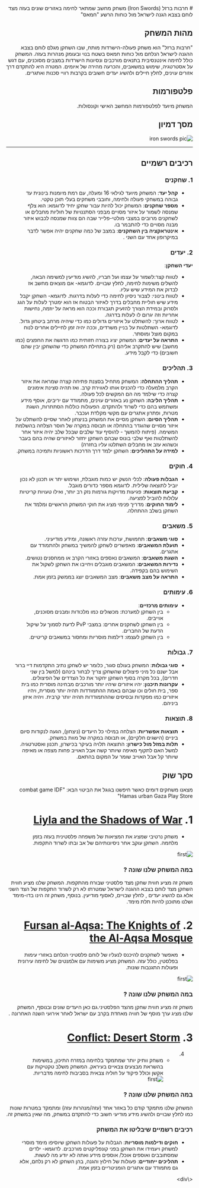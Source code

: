 <div dir='rtl' lang='he'>
# חרבות ברזל (Iron Swords)
משחק מחשב שמתאר לחימה באזורים שונים בעזה מצד לוחם בצבא הגנה לישראל מול כוחות הרשע "חמאס"

## מהות המשחק
"חרבות ברזל" הוא משחק פעולה-הישרדות מותח, שבו השחקן מגלם לוחם בצבא ההגנה לישראל הנלחם מול כוחות חמאס בשטח בנוי ובעומק מנהרות בעזה. המשחק כולל לחימה אינטנסיבית בתנאים מורכבים ונסיונות הישרדות במצבים מסוכנים, עם דגש על אסטרטגיה, שימוש במשאבים, והכרעה מהירה של איומים. המטרה היא להתקדם דרך אזורים עוינים, לחלץ חיילים ולהשיג יעדים חשובים בקרבות רוויי סכנות ואתגרים.

## פלטפורמות
המשחק מיועד לפלטפורמות המחשב האישי וקונסולות.

## מסך דמיון
![iron swords pic](ironswardpic.png)

---

## רכיבים רשמיים

### 1. שחקנים
- **קהל יעד**: המשחק מיועד לגילאי 16 ומעלה, עם רמת מיומנות בינונית עד גבוהה במשחקי פעולה ולחימה, וחובבי משחקים בעלי תוכן טקטי.
- **מספר שחקנים**: המשחק יכול להיות עבור שחקן יחיד לדוגמא: הוא צלף שמנסה לשמור על איזור מסויים מבפני הסתננויות של חוליות מחבלים או לשחקנים מרובים במצבי מולטי-פלייר שבה הם צוות שמנסה לכבוש איזור מבנה מסויים כדי להתבמר בו.
- **אינטראקציה בין השחקנים**: במצב של כמה שחקנים יהיה אפשר לדבר במיקרופון אחד עם השני .

### 2. יעדים
**יעדי השחקן**:
-  לטווח קצר:לשמור על עצמו ועל חבריו, להשיג מודיעין למשימה הבאה, להשלים משימות לחימה, לחלץ שבויים. לדוגמא- אם מוצאים מחשב אז לבדוק את המידע שיש עליו.
-  לטווח בינוני: לצבור ניסיון לחימה כדי לעלות בדרגות. לדוגמא- השחקן יקבל מידע שיש חוליית מחבלים בדרך לאיזור הבטוח אז הוא ימטרך לעלות על הגג ולסרוק ובמידת הצורך להזעיק תגבורת וככה הוא מראה על יוזמה, נחישות אחריות וזה יגרום לו לעלות בדרגה.
-  לטווח ארוך: להשתלט על איזורים גדולים כמו כדי שיהיה מרחב ביטחון גדול. לדוגמא- השתלטות על בניין משרדים, וככה יהיה זמן לחיילים אחרים לנוח במקום מוצל ומוסתר.
- **התראה על יעדים**: המשחק יציג בצורה חזותית כמו הדגשה את החפצים (כמו מחשב) שיש להתקרב אליהם (רק בתחילת המשחק כדי שהשחקן יבין שהם חשובים) כדי לקבל מידע.

### 3. תהליכים
- **תהליך ההתחלה**: המשחק מתחיל בסצנת פתיחה קצרה שמראה את איזור הקרב מלמעלה כדי להכניס אותו לאווירת קרב. ואז תהיה סצינת אימונים קצרה כדי שילמד מה הם המקשים לכל פעולה. 
- **תהליך הליבה**: השחקן נע באזורים עוינים, מתמודד עם יריבים, אוסף מידע ומשתמש בהם כדי לשרוד ולהתקדם. הפעולות כוללות הסתתרות, השגת מטרות, ופתרון אתגרים עם מקשי מקלדת ועכבר.
- **תהליך הסיום**: השחקן מסיים את המשחק בניצחון לאחר שסיים להשתלט על איזור מסויים שהוגדר בהתחלה או תבוסה במקרה של חוסר הצלחה בהשלמת המשימה. (פיתוח להמשך - להוסיף עוד שלבים שבכל שלב יהיה איזור אחר להשתלטות ואף שלבי בונוס שבהם השחקן יחזור לאיזורים שהיה בהם בעבר וכשהוא עזב אז מחבלים השתלטו עליו בחזרה)
- **למידה על התהליכים**: השחקן ילמד דרך הדרכות ראשוניות ותמיכה במשחק.

### 4. חוקים
- **הגבלות פעולה**: לכלי הנשק יש כמות מוגבלת, ושימוש יתר או תכנון לא נכון יוביל לתוצאה שלילית. לדוגמא מספר כדורים מוגבל.
- **קביעת תוצאות**: פגיעות מדויקות גורמות נזק רב יותר, ואילו טעויות קריטיות עלולות להוביל לפציעה.
- **לימוד החוקים**: מדריך פנימי מציג את חוקי המשחק הראשיים ומלמד את השחקן בשלב ההתחלה.

### 5. משאבים
- **סוגי משאבים**: תחמושת, ערכות עזרה ראשונה, ומידע מודיעיני.
- **תועלת המשאבים**: מאפשרים לשחקן להמשיך במשחק ולהתמודד עם אתגרים.
- **השגת משאבים**: המשאבים נאספים באזורי הקרב או ממחסנים נטושים.
- **נדירות המשאבים**: המשאבים מוגבלים ויחייבו את השחקן לשקול את השימוש בהם בקפידה.
- **התראה על מצב משאבים**: מצב המשאבים יוצג בממשק בזמן אמת.

### 6. עימותים
- **עימותים מרכזיים**:
  - בין השחקן למערכת: מכשולים כמו מלכודות ומבנים מסוכנים, אוייבים.
  - בין השחקן לשחקנים אחרים: במצבי PvP לדעת לסמוך על שיקול הדעת של החברים.
  - בין השחקן לעצמו: דילמות מוסריות ומחסור במשאבים קריטיים.

### 7. גבולות
- **סוגי גבולות**: המשחק בעולם סגור, כלומר יש לשחקן נתיב התקדמות דיי ברור אבל ישנם כל מיני פיצולים שהשחקן צריך לבחור בינהם (למשל בין שני חדרים), בכל מקרה בסוף השחקן יחקור את כל הצדדים של הפיצולים.
- **עקרונות תיכנון**: יהיו איזורים שיהיו יותר מורכבים מבחינה מוסרית כמו בית ספר, בית חולים וכו שבהם באמת ההתמודדות תהיה יותר מוסרית, ויהיו איזורים כמו מפקדות ובסיסים שההתמודדות תהיה יותר קרבית. ויהיה איזון ביניהם.

### 8. תוצאות
- **תוצאות אפשריות**: הצלחה במילוי כל היעדים (ניצחון), הגעה לנקודות סיום ביניים (הישגים חלקיים), או תבוסה במקרה של מוות במשחק.
- **תלות במזל מול כישרון**: התוצאה תלויה בעיקר בכישרון, תכנון ואסטרטגיה. למשל האם לתקוף מאיפה שיותר קשה אבל האוייב פחות מצפה או מאיפה שיותר קל אבל האוייב שומר על המקום בהתאם.

## סקר שוק
מצאנו משחקים דומים כאשר חיפשנו בגוגל את הביטוי הבא: "combat game IDF Hamas urban Gaza Play Store"
# 1. **[Liyla and the Shadows of War](https://play.google.com/store/apps/details?id=org.liyla.war&pli=1)**
- משחק נרטיבי שמציג את המציאות של משפחה פלסטינית בעזה בזמן מלחמה. השחקן עוקב אחר ניסיונותיהם של אב ובתו לשרוד התקפות.

![first](Liyla_and_the_Shadows_of_War.png)

### במה המשחק שלנו שונה ?
  משחק זה מציע חווית שחקן מצד פלסטיני שבורח מהתקפות. המשחק שלנו מציע חווית השחקן מצד לוחם בצבא ההגנה לישראל שמטרתו לא רק לשרוד התקפות של הצד השני אלא גם להשיג יעדים , 
  לחלץ שבויים, לאסוף מודיעין. בנוסף, משחק זה הינו בדו-מימד ושלנו מתוכנן להיות תלת מימד.
 

# 2.  **[Fursan al-Aqsa: The Knights of the Al-Aqsa Mosque](https://store.steampowered.com/app/1714420/Fursan_alAqsa_The_Knights_of_the_AlAqsa_Mosque/)**
- מאפשר לשחקנים להיכנס לנעליו של לוחם פלסטיני הנלחם באזורי עימות בפלסטין, כולל עזה. המשחק מציע משימות עם אלמנטים של לחימה עירונית ופעולות התגנבות שונות.
  
![first](Fursan_alAqsa.png)

  
 ### במה המשחק שלנו שונה ?
  משחק זה מציע חווית שחקן מהצד הפלסטיני.גם כאן היעדים שונים ובנוסף, המשחק שלנו מציג ערך מוסף של חוויה מאחדת בקרב עם ישראל לאחר אירועי השנה האחרונה .
     
# 3.  **[Conflict: Desert Storm](https://store.steampowered.com/app/6060/Conflict_Desert_Storm/)**
4. - משחק וותיק יותר שמתמקד בלחימה במזרח התיכון, במשימות בהשראת מבצעים צבאיים בעיראק. המשחק משלב טקטיקות עם אקשן וכולל פיקוד על חוליה צבאית בסביבות לחימה מדבריות.
   ![first](conflict_dessert_storm.png)

  
  ### במה המשחק שלנו שונה ?
  המשחק שלנו מתמקד קודם כל באזור אחד (עזה/מנהרות עזה) ומתמקד במטרות שונות כמו לחלץ שבויים ולהשיג מידע מודיעי חשוב כדי להתקדם במשחק, מה שאין במשחק זה.

### רכיבים רשמיים שיבליטו את המשחק

- **חוקים ודילמות מוסריות**: הגבלות על פעולות השחקן שיוסיפו מימד מוסרי למשחק ויעמידו את השחקן בפני קונפליקטים מורכבים. לדוגמא- ילדים שמסתובבים ואוספים אוכל/ אוספים מידע ואתה לא יודע מה לעשות.
- **תהליכים ייחודיים**: פעולות של חילוץ והגנה, בהן השחקן לא רק נלחם, אלא גם מתמודד עם אתגרים הומניטריים בזמן אמת.

<\div>
